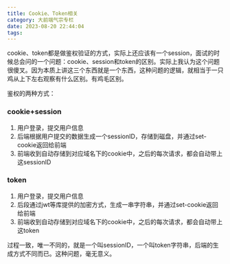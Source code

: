 ```yaml
---
title: Cookie、Token相关
category: 大前端气宗专栏
date: 2023-08-20 22:44:04
tags:
---
```


cookie、token都是做鉴权验证的方式，实际上还应该有一个session，面试的时候总会问的一个问题：cookie、session和token的区别。实际上我认为这个问题很傻叉。因为本质上讲这三个东西就是一个东西，这种问题的逻辑，就相当于一只鸡从上下左右观察有什么区别。有鸡毛区别。

鉴权的两种方式：
### cookie+session
1. 用户登录，提交用户信息
2. 后端根据用户提交的数据生成一个sessionID，存储到磁盘，并通过set-cookie返回给前端
3. 前端收到自动存储到对应域名下的cookie中，之后的每次请求，都会自动带上这sessionID

### token
1. 用户登录，提交用户信息
2. 后段通过jwt等库提供的加密方式，生成一串字符串，并通过set-cookie返回给前端
3. 前端收到自动存储到对应域名下的cookie中，之后的每次请求，都会自动带上这token

过程一致，唯一不同的，就是一个叫sessionID，一个叫token字符串，后端的生成方式不同而已。这种问题，毫无意义。

